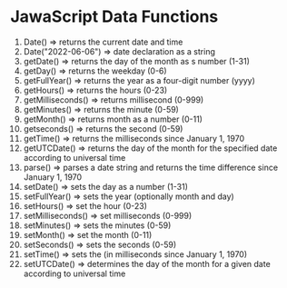 # JawaScript Data Functions

1. Date() => returns the current date and time
2. Date("2022-06-06") => date declaration as a string
3. getDate() => returns the day of the month as s number (1-31)
4. getDay() => returns the weekday (0-6)
5. getFullYear() => returns the year as a four-digit number (yyyy)
6. getHours() => returns the hours (0-23)
7. getMilliseconds() => returns millisecond (0-999)
8. getMinutes() => returns the minute (0-59)
9. getMonth() => returns month as a number (0-11)
10. getseconds() => returns the second (0-59)
11. getTime() => returns the milliseconds since January 1, 1970
12. getUTCDate() => returns the day of the month for the specified date according to universal time
13. parse() => parses a date string and returns the time difference since January 1, 1970
14. setDate() => sets the day as a number (1-31)
15. setFullYear() => sets the year (optionally month and day)
16. setHours() => set the hour (0-23)
17. setMilliseconds() => set milliseconds (0-999)
18. setMinutes() => sets the minutes (0-59)
19. setMonth() => set the month (0-11)
20. setSeconds() => sets the seconds (0-59)
21. setTime() => sets the (in milliseconds since January 1, 1970)
22. setUTCDate() => determines the day of the month for a given date according to universal time

